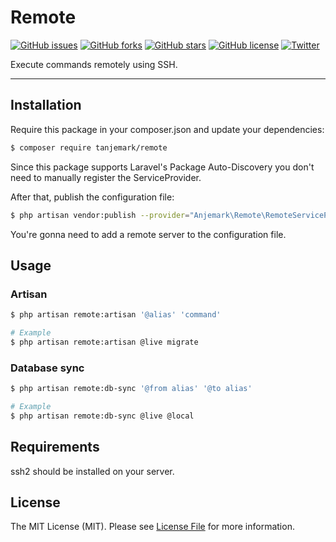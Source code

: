# Remote

[![GitHub issues](https://img.shields.io/github/issues/tanjemark/remote.svg?style=flat-square)](https://github.com/tanjemark/remote/issues)
[![GitHub forks](https://img.shields.io/github/forks/tanjemark/remote.svg?style=flat-square)](https://github.com/tanjemark/remote/network)
[![GitHub stars](https://img.shields.io/github/stars/tanjemark/remote.svg?style=flat-square)](https://github.com/tanjemark/remote/stargazers)
[![GitHub license](https://img.shields.io/github/license/tanjemark/remote.svg?style=flat-square)](https://github.com/tanjemark/remote/blob/master/LICENSE)
[![Twitter](https://img.shields.io/twitter/url/https/github.com/tanjemark/remote.svg?style=flat-square)](https://twitter.com/intent/tweet?text=Wow:&url=https%3A%2F%2Fgithub.com%2Ftanjemark%2Fremote)

Execute commands remotely using SSH.

---

## Installation

Require this package in your composer.json and update your dependencies:

```bash
$ composer require tanjemark/remote
```

Since this package supports Laravel's Package Auto-Discovery
you don't need to manually register the ServiceProvider.

After that, publish the configuration file:
```bash
$ php artisan vendor:publish --provider="Anjemark\Remote\RemoteServiceProvider"
```
You're gonna need to add a remote server to the configuration file.


## Usage

### Artisan
```bash
$ php artisan remote:artisan '@alias' 'command'
```

```bash
# Example
$ php artisan remote:artisan @live migrate 
```

### Database sync
```bash
$ php artisan remote:db-sync '@from alias' '@to alias'
```

```bash
# Example
$ php artisan remote:db-sync @live @local
```

## Requirements
ssh2 should be installed on your server.

## License
The MIT License (MIT). Please see [License File](LICENSE.md) for more information.
